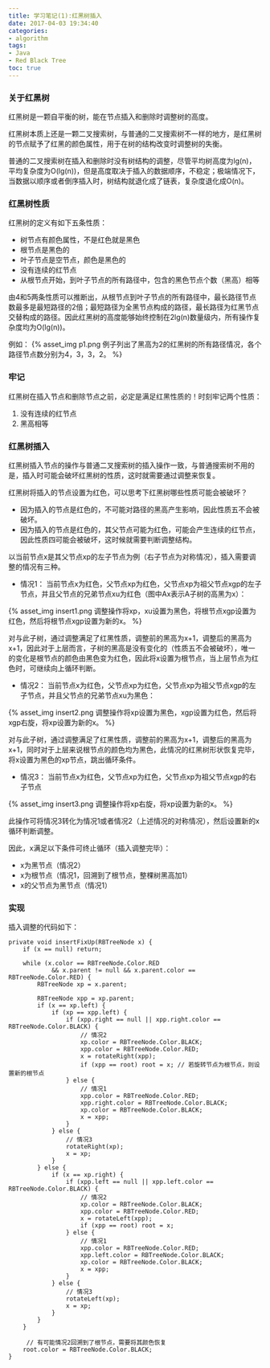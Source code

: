 ```yaml
---
title: 学习笔记(1):红黑树插入
date: 2017-04-03 19:34:40
categories: 
- algorithm
tags: 
- Java
- Red Black Tree
toc: true 
---
```


### 关于红黑树
红黑树是一颗自平衡的树，能在节点插入和删除时调整树的高度。

红黑树本质上还是一颗二叉搜索树，与普通的二叉搜索树不一样的地方，是红黑树的节点赋予了红黑的颜色属性，用于在树的结构改变时调整树的失衡。

普通的二叉搜索树在插入和删除时没有树结构的调整，尽管平均树高度为lg(n)，平均复杂度为O(lg(n))，但是高度取决于插入的数据顺序，不稳定；极端情况下，当数据以顺序或者倒序插入时，树结构就退化成了链表，复杂度退化成O(n)。

### 红黑树性质
红黑树的定义有如下五条性质：

* 树节点有颜色属性，不是红色就是黑色
* 根节点是黑色的
* 叶子节点是空节点，颜色是黑色的
* 没有连续的红节点
* 从根节点开始，到叶子节点的所有路径中，包含的黑色节点个数（黑高）相等

由4和5两条性质可以推断出，从根节点到叶子节点的所有路径中，最长路径节点数最多是最短路径的2倍；最短路径为全黑节点构成的路径，最长路径为红黑节点交替构成的路径。因此红黑树的高度能够始终控制在2lg(n)数量级内，所有操作复杂度均为O(lg(n))。

例如：
{% asset_img p1.png 例子列出了黑高为2的红黑树的所有路径情况，各个路径节点数分别为4，3，3，2。 %}

<!-- more -->

### 牢记
红黑树在插入节点和删除节点之前，必定是满足红黑性质的！时刻牢记两个性质：

1. 没有连续的红节点
2. 黑高相等

### 红黑树插入
红黑树插入节点的操作与普通二叉搜索树的插入操作一致，与普通搜索树不用的是，插入时可能会破坏红黑树的性质，这时就需要通过调整来恢复。

红黑树将插入的节点设置为红色，可以思考下红黑树哪些性质可能会被破坏？

*  因为插入的节点是红色的，不可能对路径的黑高产生影响，因此性质五不会被破坏。
*  因为插入的节点是红色的，其父节点可能为红色，可能会产生连续的红节点，因此性质四可能会被破坏，这时候就需要判断调整结构。

以当前节点x是其父节点xp的左子节点为例（右子节点为对称情况），插入需要调整的情况有三种。

* 情况1： 当前节点x为红色，父节点xp为红色，父节点xp为祖父节点xgp的左子节点，并且父节点的兄弟节点xu为红色（图中Ax表示A子树的高黑为x）：

{% asset_img insert1.png 调整操作将xp，xu设置为黑色，将根节点xgp设置为红色，然后将根节点xgp设置为新的x。 %}

对与此子树，通过调整满足了红黑性质，调整前的黑高为x+1，调整后的黑高为x+1，因此对于上层而言，子树的黑高是没有变化的（性质五不会被破坏），唯一的变化是根节点的颜色由黑色变为红色，因此将x设置为根节点，当上层节点为红色时，可继续向上循环判断。

* 情况2： 当前节点x为红色，父节点xp为红色，父节点xp为祖父节点xgp的左子节点，并且父节点的兄弟节点xu为黑色：

{% asset_img insert2.png 调整操作将xp设置为黑色，xgp设置为红色，然后将xgp右旋，将xp设置为新的x。 %}

对与此子树，通过调整满足了红黑性质，调整前的黑高为x+1，调整后的黑高为x+1，同时对于上层来说根节点的颜色均为黑色，此情况的红黑树形状恢复完毕，将x设置为黑色的xp节点，跳出循环条件。

* 情况3： 当前节点x为红色，父节点xp为红色，父节点xp为祖父节点xgp的右子节点

{% asset_img insert3.png 调整操作将xp右旋，将xp设置为新的x。 %}


此操作可将情况3转化为情况1或者情况2（上述情况的对称情况），然后设置新的x循环判断调整。

因此，x满足以下条件可终止循环（插入调整完毕）：

* x为黑节点（情况2）
* x为根节点（情况1，回溯到了根节点，整棵树黑高加1）
* x的父节点为黑节点（情况1）

### 实现
插入调整的代码如下：

```
private void insertFixUp(RBTreeNode x) {
    if (x == null) return;

    while (x.color == RBTreeNode.Color.RED
            && x.parent != null && x.parent.color == RBTreeNode.Color.RED) {
        RBTreeNode xp = x.parent;

        RBTreeNode xpp = xp.parent;
        if (x == xp.left) {
            if (xp == xpp.left) {
                if (xpp.right == null || xpp.right.color == RBTreeNode.Color.BLACK) {
                    // 情况2
                    xp.color = RBTreeNode.Color.BLACK;
                    xpp.color = RBTreeNode.Color.RED;
                    x = rotateRight(xpp);
                    if (xpp == root) root = x; // 若旋转节点为根节点，则设置新的根节点
                } else {
                    // 情况1
                    xpp.color = RBTreeNode.Color.RED;
                    xpp.right.color = RBTreeNode.Color.BLACK;
                    xp.color = RBTreeNode.Color.BLACK;
                    x = xpp;
                }
            } else {
                // 情况3
                rotateRight(xp);
                x = xp;
            }
        } else {
            if (x == xp.right) {
                if (xpp.left == null || xpp.left.color == RBTreeNode.Color.BLACK) {
                    // 情况2
                    xp.color = RBTreeNode.Color.BLACK;
                    xpp.color = RBTreeNode.Color.RED;
                    x = rotateLeft(xpp);
                    if (xpp == root) root = x;
                } else {
                    // 情况1
                    xpp.color = RBTreeNode.Color.RED;
                    xpp.left.color = RBTreeNode.Color.BLACK;
                    xp.color = RBTreeNode.Color.BLACK;
                    x = xpp;
                }
            } else {
                // 情况3
                rotateLeft(xp);
                x = xp;
            }
        }
    }

	 // 有可能情况2回溯到了根节点，需要将其颜色恢复
    root.color = RBTreeNode.Color.BLACK;
}
```
